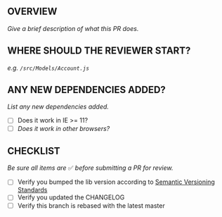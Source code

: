 ## OVERVIEW

_Give a brief description of what this PR does._

## WHERE SHOULD THE REVIEWER START?

_e.g. `/src/Models/Account.js`_

## ANY NEW DEPENDENCIES ADDED?

_List any new dependencies added._

- [ ] Does it work in IE >= 11?
- [ ] _Does it work in other browsers?_

## CHECKLIST

_Be sure all items are_ ✅ _before submitting a PR for review._

- [ ] Verify you bumped the lib version according to [Semantic Versioning Standards](http://semver.org)
- [ ] Verify you updated the CHANGELOG
- [ ] Verify this branch is rebased with the latest master
